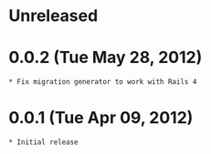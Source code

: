 # Unreleased

# 0.0.2 (Tue May 28, 2012)
	* Fix migration generator to work with Rails 4

# 0.0.1 (Tue Apr 09, 2012)
	* Initial release
